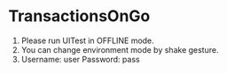 # TransactionsOnGo
1. Please run UITest in OFFLINE mode.
2. You can change environment mode by shake gesture.
3. Username: user Password: pass
